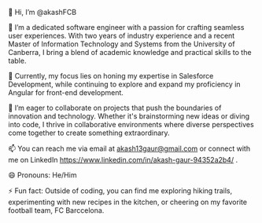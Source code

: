 👋 Hi, I’m @akashFCB

👀 I’m a dedicated software engineer with a passion for crafting seamless user experiences. With two years of industry experience and a recent Master of Information Technology and Systems from the University of Canberra, I bring a blend of academic knowledge and practical skills to the table.

🌱 Currently, my focus lies on honing my expertise in Salesforce Development, while continuing to explore and expand my proficiency in Angular for front-end development.

💞️ I’m eager to collaborate on projects that push the boundaries of innovation and technology. Whether it's brainstorming new ideas or diving into code, I thrive in collaborative environments where diverse perspectives come together to create something extraordinary.

📫 You can reach me via email at akash13gaur@gmail.com or connect with me on LinkedIn https://www.linkedin.com/in/akash-gaur-94352a2b4/ .

😄 Pronouns: He/Him

⚡ Fun fact: Outside of coding, you can find me exploring hiking trails, experimenting with new recipes in the kitchen, or cheering on my favorite football team, FC Barccelona.
